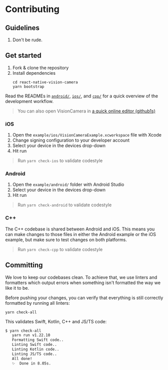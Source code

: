 # Contributing

## Guidelines

1. Don't be rude.

## Get started

1. Fork & clone the repository
2. Install dependencies
   ```
   cd react-native-vision-camera
   yarn bootstrap
   ```

Read the READMEs in [`android/`](android/README.md), [`ios/`](ios/README.md), and [`cpp/`](cpp/README.md) for a quick overview of the development workflow.

> You can also open VisionCamera in [a quick online editor (github1s)](https://github1s.com/cuvent/react-native-vision-camera)

### iOS

1. Open the `example/ios/VisionCameraExample.xcworkspace` file with Xcode
2. Change signing configuration to your developer account
3. Select your device in the devices drop-down
4. Hit run

> Run `yarn check-ios` to validate codestyle

### Android

1. Open the `example/android/` folder with Android Studio
2. Select your device in the devices drop-down
3. Hit run

> Run `yarn check-android` to validate codestyle

### C++

The C++ codebase is shared between Android and iOS. This means you can make changes to those files in either the Android example or the iOS example, but make sure to test changes on both platforms.

> Run `yarn check-cpp` to validate codestyle

## Committing

We love to keep our codebases clean. To achieve that, we use linters and formatters which output errors when something isn't formatted the way we like it to be.

Before pushing your changes, you can verify that everything is still correctly formatted by running all linters:

```
yarn check-all
```

This validates Swift, Kotlin, C++ and JS/TS code:

```bash
$ yarn check-all
   yarn run v1.22.10
   Formatting Swift code..
   Linting Swift code..
   Linting Kotlin code..
   Linting JS/TS code..
   All done!
   ✨  Done in 8.05s.
```
